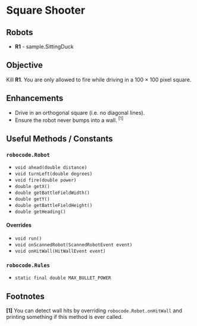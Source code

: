 # Square Shooter

## Robots

- **R1** - sample.SittingDuck

## Objective

Kill **R1**. You are only allowed to fire while driving in a 100 &times; 100 pixel square.

## Enhancements

- Drive in an orthogonal square (i.e. no diagonal lines).
- Ensure the robot never bumps into a wall. <sup>[1]</sup>

## Useful Methods / Constants

### `robocode.Robot`

- `void ahead(double distance)`
- `void turnLeft(double degrees)`
- `void fire(double power)`
- `double getX()`
- `double getBattleFieldWidth()`
- `double getY()`
- `double getBattleFieldHeight()`
- `double getHeading()`

#### Overrides

- `void run()`
- `void onScannedRobot(ScannedRobotEvent event)`
- `void onHitWall(HitWallEvent event)`

### `robocode.Rules`

- `static final double MAX_BULLET_POWER`

## Footnotes

**[1]** You can detect wall hits by overriding `robocode.Robot.onHitWall` and printing something if this method is ever called.